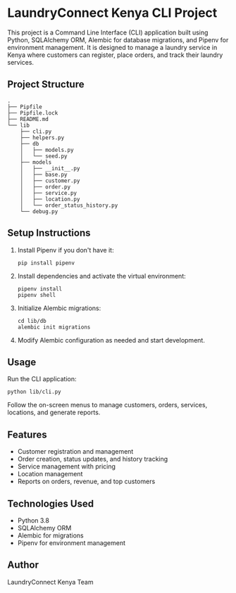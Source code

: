 # LaundryConnect Kenya CLI Project

This project is a Command Line Interface (CLI) application built using Python, SQLAlchemy ORM, Alembic for database migrations, and Pipenv for environment management. It is designed to manage a laundry service in Kenya where customers can register, place orders, and track their laundry services.

## Project Structure

```
.
├── Pipfile
├── Pipfile.lock
├── README.md
└── lib
    ├── cli.py
    ├── helpers.py
    ├── db
    │   ├── models.py
    │   └── seed.py
    ├── models
    │   ├── __init__.py
    │   ├── base.py
    │   ├── customer.py
    │   ├── order.py
    │   ├── service.py
    │   ├── location.py
    │   └── order_status_history.py
    └── debug.py
```

## Setup Instructions

1. Install Pipenv if you don't have it:
   ```
   pip install pipenv
   ```

2. Install dependencies and activate the virtual environment:
   ```
   pipenv install
   pipenv shell
   ```

3. Initialize Alembic migrations:
   ```
   cd lib/db
   alembic init migrations
   ```

4. Modify Alembic configuration as needed and start development.

## Usage

Run the CLI application:
```
python lib/cli.py
```

Follow the on-screen menus to manage customers, orders, services, locations, and generate reports.

## Features

- Customer registration and management
- Order creation, status updates, and history tracking
- Service management with pricing
- Location management
- Reports on orders, revenue, and top customers

## Technologies Used

- Python 3.8
- SQLAlchemy ORM
- Alembic for migrations
- Pipenv for environment management

## Author

LaundryConnect Kenya Team
